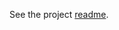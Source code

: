 See the project [readme](https://github.com/Azure/azure-sdk-for-net/blob/main/sdk/core/Azure.Core.TestFramework/README.md).